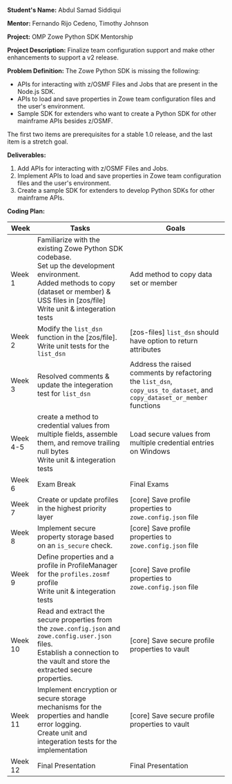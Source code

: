**Student's Name:** Abdul Samad Siddiqui

**Mentor:** Fernando Rijo Cedeno, Timothy Johnson

**Project:** OMP Zowe Python SDK Mentorship

**Project Description:** Finalize team configuration support and make other enhancements to support a v2 release.

**Problem Definition:** The Zowe Python SDK is missing the following:
- APIs for interacting with z/OSMF Files and Jobs that are present in the Node.js SDK.
- APIs to load and save properties in Zowe team configuration files and the user's environment.
- Sample SDK for extenders who want to create a Python SDK for other mainframe APIs besides z/OSMF.

The first two items are prerequisites for a stable 1.0 release, and the last item is a stretch goal.

**Deliverables:**
1. Add APIs for interacting with z/OSMF Files and Jobs.
2. Implement APIs to load and save properties in Zowe team configuration files and the user's environment.
3. Create a sample SDK for extenders to develop Python SDKs for other mainframe APIs.

**Coding Plan:**

| Week | Tasks | Goals |
|------|-------|-------|
| Week 1 | Familiarize with the existing Zowe Python SDK codebase.<br>Set up the development environment.<br> Added methods to copy (dataset or member) & USS files in [zos/file]<br>Write unit & integeration tests  | Add method to copy data set or member |
| Week 2 | Modify the `list_dsn` function in the [zos/file].<br> Write unit tests for the `list_dsn` | [zos-files] `list_dsn` should have option to return attributes |
| Week 3 | Resolved comments & update the integeration test for `list_dsn`| Address the raised comments by refactoring the `list_dsn`, `copy_uss_to_dataset`, and `copy_dataset_or_member` functions |
| Week 4-5 | create a method to credential values from multiple fields, assemble them, and remove trailing null bytes<br>Write unit & integeration tests|Load secure values from multiple credential entries on Windows |
| Week 6 | Exam Break | Final Exams |
| Week 7 | Create or update profiles in the highest priority layer |[core]  Save profile properties to `zowe.config.json` file  |
| Week 8 | Implement secure property storage based on an `is_secure` check.| [core]  Save profile properties to `zowe.config.json` file  |
| Week 9 | Define properties and a profile in ProfileManager for the `profiles.zosmf` profile <br>Write unit & integeration tests| [core]  Save profile properties to `zowe.config.json` file  |
| Week 10 |Read and extract the secure properties from the `zowe.config.json` and `zowe.config.user.json` files.<br>Establish a connection to the vault and store the extracted secure properties.| [core] Save secure profile properties to vault|
| Week 11 | Implement encryption or secure storage mechanisms for the properties and handle error logging.<br> Create unit and integeration tests for the implementation |[core] Save secure profile properties to vault  |
| Week 12 | Final Presentation | Final Presentation|
